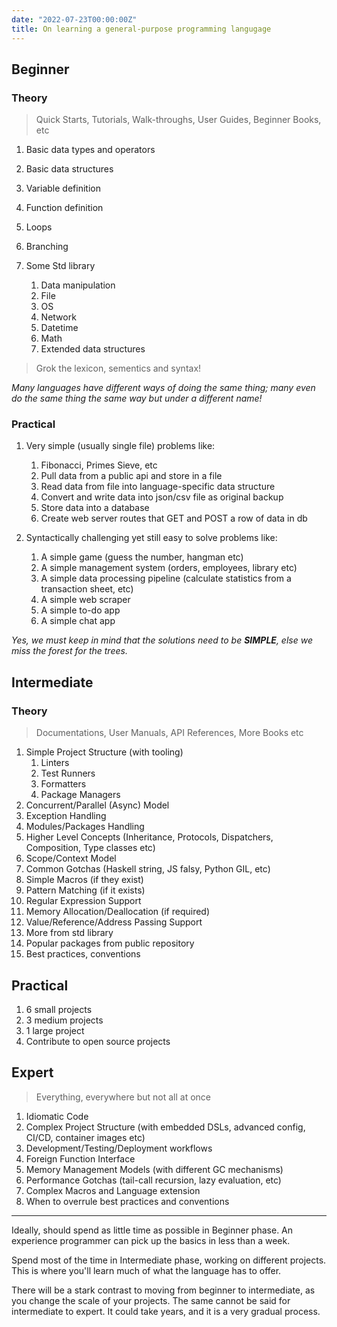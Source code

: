 ```yaml
---
date: "2022-07-23T00:00:00Z"
title: On learning a general-purpose programming langugage
---
```


## Beginner

### Theory

> Quick Starts, Tutorials, Walk-throughs, User Guides, Beginner Books, etc

1. Basic data types and operators
1. Basic data structures
1. Variable definition
1. Function definition
1. Loops
1. Branching
1. Some Std library

   1. Data manipulation
   1. File
   1. OS
   1. Network
   1. Datetime
   1. Math
   1. Extended data structures

> Grok the lexicon, sementics and syntax!

_Many languages have different ways of doing the same thing; many even do the same thing the same way but under a different name!_

### Practical

1. Very simple (usually single file) problems like:

   1. Fibonacci, Primes Sieve, etc
   1. Pull data from a public api and store in a file
   1. Read data from file into language-specific data structure
   1. Convert and write data into json/csv file as original backup
   1. Store data into a database
   1. Create web server routes that GET and POST a row of data in db

1. Syntactically challenging yet still easy to solve problems like:

   1. A simple game (guess the number, hangman etc)
   1. A simple management system (orders, employees, library etc)
   1. A simple data processing pipeline (calculate statistics from a transaction sheet, etc)
   1. A simple web scraper
   1. A simple to-do app
   1. A simple chat app

_Yes, we must keep in mind that the solutions need to be **SIMPLE**, else we miss the forest for the trees._

## Intermediate

### Theory

> Documentations, User Manuals, API References, More Books etc

1. Simple Project Structure (with tooling)
   1. Linters
   2. Test Runners
   3. Formatters
   4. Package Managers
1. Concurrent/Parallel (Async) Model
1. Exception Handling
1. Modules/Packages Handling
1. Higher Level Concepts (Inheritance, Protocols, Dispatchers, Composition, Type classes etc)
1. Scope/Context Model
1. Common Gotchas (Haskell string, JS falsy, Python GIL, etc)
1. Simple Macros (if they exist)
1. Pattern Matching (if it exists)
1. Regular Expression Support
1. Memory Allocation/Deallocation (if required)
1. Value/Reference/Address Passing Support
1. More from std library
1. Popular packages from public repository
1. Best practices, conventions

## Practical

1. 6 small projects
2. 3 medium projects
3. 1 large project
4. Contribute to open source projects

## Expert

> Everything, everywhere but not all at once

1. Idiomatic Code
1. Complex Project Structure (with embedded DSLs, advanced config, CI/CD, container images etc)
1. Development/Testing/Deployment workflows
1. Foreign Function Interface
1. Memory Management Models (with different GC mechanisms)
1. Performance Gotchas (tail-call recursion, lazy evaluation, etc)
1. Complex Macros and Language extension
1. When to overrule best practices and conventions

---

Ideally, should spend as little time as possible in Beginner phase. An experience programmer can pick up the basics in less than a week.

Spend most of the time in Intermediate phase, working on different projects. This is where you'll learn much of what the language has to offer.

There will be a stark contrast to moving from beginner to intermediate, as you change the scale of your projects. The same cannot be said for intermediate to expert. It could take years, and it is a very gradual process.
